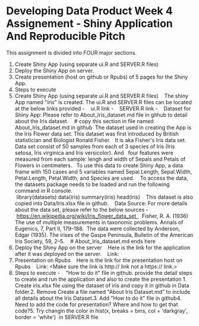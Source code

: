 # Developing Data Product Week 4 Assignement - Shiny Application And Reproducible Pitch
This assignment is divided into FOUR major sections.
1. Create Shiny App (using separate ui.R and SERVER.R files)
2. Deploy the Shiny App on server.
3. Create presentation (host on github or Rpubs) of 5 pages for the Shiny App.
4. Steps to execute 
1. Create Shiny App (using separate ui.R and SERVER.R files)
   The shiny App named "iris" is created. The ui.R and SERVER.R files can be located at the below links provided -
   ui.R link -
   SERVER.R link - 
   Dataset for Shiny App: Please refer to About_Iris_dataset.md file in github to detail about the Iris dataset.    # copy this section in file named About_Iris_dataset.md in github
 The dataset used in creating the App is the Iris Flower data set. This dataset was first introduced by British statistician and Biologist Ronald Fisher.   It is aka Fisher's Iris data set. Data set consist of 50 samples from each of 3 species of Iris (Iris setosa, Iris virginica and Iris versicolor). And   four features were measured from each sample: lengh and width of Sepals and Petals of Flowers in centimeters.   To use this data to create Shiny App, a data frame with 150 cases and 5 variables named Sepal.Length, Sepal.Width, Petal.Length, Petal.Width, and Species are used.
   To access the data, the datasets package needs to be loaded and run the following command in R console.
 library(datasets) data(iris) summary(iris) head(iris)
   This dataset is also copied into Data/Iris.xlsx file in github.
   Data Source: For more details about the data set, please refer to the below sources - 
 https://en.wikipedia.org/wiki/Iris_flower_data_set    Fisher, R. A. (1936) The use of multiple measurements in taxonomic problems. Annals of Eugenics, 7, Part II, 179–188.  The data were collected by Anderson, Edgar (1935). The irises of the Gaspe Peninsula, Bulletin of the American Iris Society, 59, 2–5.
   # About_Iris_dataset.md ends here
2. Deploy the Shiny App on the server
   Here is the link for the application after it was deployed on the server.
   Link: 
3. Presentation on Rpubs
   Here is the link for the presentation host on Rpubs
   Link: <Make sure the link is http:// link not a https:// link.>
4. Steps to execute - 
   "How to do it" file in github. provide the detail steps to create and run the application and also to create the presentation
<To do list>1. Create iris.xlsx file using the dataset of iris and copy it in github in Data folder.2. Remove Create a file named "About Iris Dataset.md" to include all details about the Iris Dataset.3. Add "How to do it" file in github4. Need to add the code for presentation? Where and how to get that code?5. Try changin the color in hist(x, breaks = bins, col = 'darkgray', border = 'white')  in SERVER.R file
